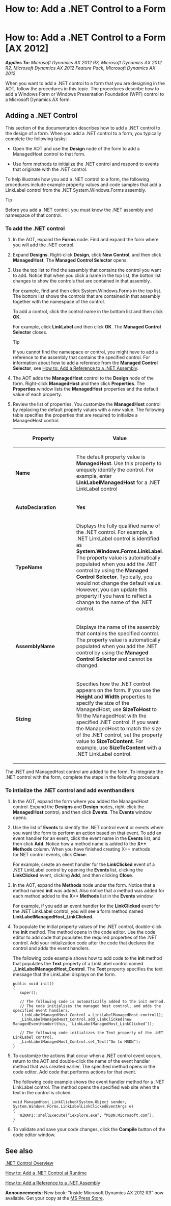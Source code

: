 ﻿---
title: 'How to: Add a .NET Control to a Form'
TOCTitle: 'How to: Add a .NET Control to a Form'
ms:assetid: 4bd4db98-5e20-4c4e-b94b-7b6d7b093b07
ms:mtpsurl: https://msdn.microsoft.com/en-us/library/Gg840386(v=AX.60)
ms:contentKeyID: 35243382
ms.date: 05/18/2015
mtps_version: v=AX.60
---

# How to: Add a .NET Control to a Form [AX 2012]


_**Applies To:** Microsoft Dynamics AX 2012 R3, Microsoft Dynamics AX 2012 R2, Microsoft Dynamics AX 2012 Feature Pack, Microsoft Dynamics AX 2012_

When you want to add a .NET control to a form that you are designing in the AOT, follow the procedures in this topic. The procedures describe how to add a Windows Form or Windows Presentation Foundation (WPF) control to a Microsoft Dynamics AX form.

## Adding a .NET Control

This section of the documentation describes how to add a .NET control to the design of a form. When you add a .NET control to a form, you typically complete the following tasks:

  - Open the AOT and use the **Design** node of the form to add a ManagedHost control to that form.

  - Use form methods to initialize the .NET control and respond to events that originate with the .NET control.

To help illustrate how you add a .NET control to a form, the following procedures include example property values and code samples that add a LinkLabel control from the .NET System.Windows.Forms assembly.


> [!TIP]
> <P>Before you add a .NET control, you must know the .NET assembly and namespace of that control.</P>



### To add the .NET control

1.  In the AOT, expand the **Forms** node. Find and expand the form where you will add the .NET control.

2.  Expand **Designs**. Right-click **Design**, click **New Control**, and then click **ManagedHost**. The **Managed Control Selector** opens.

3.  Use the top list to find the assembly that contains the control you want to add. Notice that when you click a name in the top list, the botton list changes to show the controls that are contained in that assembly.
    
    For example, find and then click System.Windows.Forms in the top list. The bottom list shows the controls that are contained in that assembly together with the namespace of the control.
    
    To add a control, click the control name in the bottom list and then click **OK**.
    
    For example, click **LinkLabel** and then click **OK**. The **Managed Control Selector** closes.
    

    > [!TIP]
    > <P>If you cannot find the namespace or control, you might have to add a reference to the assembly that contains the specified control. For information about how to add a reference from the <STRONG>Managed Control Selector</STRONG>, see <A href="how-to-add-a-reference-to-a-net-assembly.md">How to: Add a Reference to a .NET Assembly</A>.</P>



4.  The AOT adds the **ManagedHost** control to the **Design** node of the form. Right-click **ManagedHost** and then click **Properties**. The **Properties** window lists the **ManagedHost** properties and the default value of each property.

5.  Review the list of properties. You customize the **ManagedHost** control by replacing the default property values with a new value. The following table specifies the properties that are required to initialize a ManagedHost control.
    
    <table>
    <colgroup>
    <col style="width: 50%" />
    <col style="width: 50%" />
    </colgroup>
    <thead>
    <tr class="header">
    <th><p>Property</p></th>
    <th><p>Value</p></th>
    </tr>
    </thead>
    <tbody>
    <tr class="odd">
    <td><p><strong>Name</strong></p></td>
    <td><p>The default property value is <strong>ManagedHost</strong>. Use this property to uniquely identify the control. For example, enter <strong>LinkLabelManagedHost</strong> for a .NET LinkLabel control</p></td>
    </tr>
    <tr class="even">
    <td><p><strong>AutoDeclaration</strong></p></td>
    <td><p><strong>Yes</strong></p></td>
    </tr>
    <tr class="odd">
    <td><p><strong>TypeName</strong></p></td>
    <td><p>Displays the fully qualified name of the .NET control. For example, a .NET LinkLabel control is identified as <strong>System.Windows.Forms.LinkLabel</strong>. The property value is automatically populated when you add the .NET control by using the <strong>Managed Control Selector</strong>. Typically, you would not change the default value. However, you can update this property if you have to reflect a change to the name of the .NET control.</p></td>
    </tr>
    <tr class="even">
    <td><p><strong>AssemblyName</strong></p></td>
    <td><p>Displays the name of the assembly that contains the specified control. The property value is automatically populated when you add the .NET control by using the <strong>Managed Control Selector</strong> and cannot be changed.</p></td>
    </tr>
    <tr class="odd">
    <td><p><strong>Sizing</strong></p></td>
    <td><p>Specifies how the .NET control appears on the form. If you use the <strong>Height</strong> and <strong>Width</strong> properties to specify the size of the ManagedHost, use <strong>SizeToHost</strong> to fill the ManagedHost with the specified .NET control. If you want the ManagedHost to match the size of the .NET control, set the property value to <strong>SizeToContent</strong>. For example, use <strong>SizeToContent</strong> with a .NET LinkLabel control.</p></td>
    </tr>
    </tbody>
    </table>


The .NET and ManagedHost control are added to the form. To integrate the .NET control with the form, complete the steps in the following procedure.

### To intialize the .NET control and add eventhandlers

1.  In the AOT, expand the form where you added the ManagedHost control. Expand the **Designs** and **Design** nodes, right-click the **ManagedHost** control, and then click **Events**. The **Events** window opens.

2.  Use the list of **Events** to identify the .NET control event or events where you want the form to perform an action based on that event. To add an event handler for an event, click the event name in the **Events** list, and then click **Add**. Notice how a method name is added to the **X++ Methods** column. When you have finished creating X++ methods for.NET control events, click **Close**.
    
    For example, create an event handler for the **LinkClicked** event of a .NET LinkLabel control by opening the **Events** list, clicking the **LinkClicked** event, clicking **Add**, and then clicking **Close**.

3.  In the AOT, expand the **Methods** node under the form. Notice that a method named **init** was added. Also notice that a method was added for each method added to the **X++ Methods** list in the **Events** window.
    
    For example, if you add an event handler for the **LinkClicked** event for the .NET LinkLabel control, you will see a form method named **LinkLabelManagedHost\_LinkClicked**.

4.  To populate the initial property values of the .NET control, double-click the **init** method. The method opens in the code editor. Use the code editor to add code that populates the required properties of the .NET control. Add your initialization code after the code that declares the control and adds the event handlers.
    
    The following code example shows how to add code to the **init** method that populates the **Text** property of a LinkLabel control named **\_LinkLabelManagedHost\_Control**. The **Text** property specifies the text message that the LinkLabel displays on the form.
    
        public void init()
        {
           super();
        
           // The following code is automatically added to the init method. 
           // The code initializes the managed host control, and adds the specified event handlers.
           _LinkLabelManagedHost_Control = LinkLabelManagedHost.control();
           _LinkLabelManagedHost_Control.add_LinkClicked(new ManagedEventHander(this, ‘LinkLabelManagedHost_LinkClicked’));
        
           // The following code initializes the Text property of the .NET LinkLabel control.
           _LinkLabelManagedHost_Control.set_Text(“Go to MSDN”);
        }

5.  To customize the actions that occur when a .NET control event occurs, return to the AOT and double-click the name of the event handler method that was created earlier. The specified method opens in the code editor. Add code that performs actions for that event.
    
    The following code example shows the event handler method for a .NET LinkLabel control. The method opens the specified web site when the text in the control is clicked.
    
        void ManagedHost_LinkClicked(System.Object sender, System.Windows.Forms.LinkLabelLinkClickedEventArgs e)
        {
           WINAPI::shellExecute(“iexplore.exe”, “MSDN.Microsoft.com”);
        }

6.  To validate and save your code changes, click the **Compile** button of the code editor window.

## See also

[.NET Control Overview](net-control-overview.md)

[How to: Add a .NET Control at Runtime](how-to-add-a-net-control-at-runtime.md)

[How to: Add a Reference to a .NET Assembly](how-to-add-a-reference-to-a-net-assembly.md)

  
**Announcements:** New book: "Inside Microsoft Dynamics AX 2012 R3" now available. Get your copy at the [MS Press Store](https://www.microsoftpressstore.com/store/inside-microsoft-dynamics-ax-2012-r3-9780735685109).

